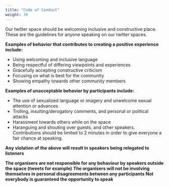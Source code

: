 ```yaml
---
title: "Code of Conduct"
weight: 30
---
```


Our twitter space should be welcoming inclusive and constructive place.
These are the guidelines for anyone speaking on our twitter spaces. 

**Examples of behavior that contributes to creating a positive experience include:**

* Using welcoming and inclusive language
* Being respectful of differing viewpoints and experiences
* Gracefully accepting constructive criticism
* Focusing on what is best for the community
* Showing empathy towards other community members 
 
**Examples of unacceptable behavior by participants include:**

* The use of sexualized language or imagery and unwelcome sexual attention or advances
* Trolling, insulting/derogatory comments, and personal or political attacks
* Harassment towards others while on the space
* Haranguing and shouting over guests, and other speakers. Contributions should be limited to 2 minutes in order to give everyone a fair chance at speaking.

**Any violation of the above will result in speakers being relegated to listeners**


**The organisers are not responsible for any behaviour by speakers outside the space (tweets for example)**
**The organisers will not be involving themselves in personal disagreements between any participants**
**Not everybody is guaranteed the opportunity to speak**



